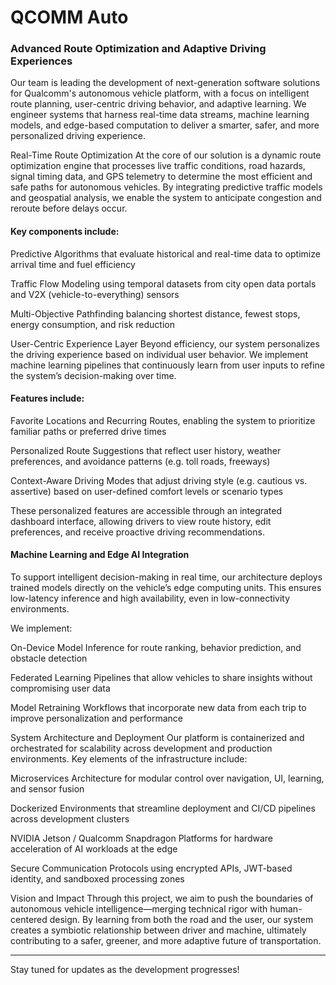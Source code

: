 # QCOMM Auto
### Advanced Route Optimization and Adaptive Driving Experiences

Our team is leading the development of next-generation software solutions for Qualcomm's autonomous vehicle platform, with a focus on intelligent route planning, user-centric driving behavior, and adaptive learning. We engineer systems that harness real-time data streams, machine learning models, and edge-based computation to deliver a smarter, safer, and more personalized driving experience.

Real-Time Route Optimization
At the core of our solution is a dynamic route optimization engine that processes live traffic conditions, road hazards, signal timing data, and GPS telemetry to determine the most efficient and safe paths for autonomous vehicles. By integrating predictive traffic models and geospatial analysis, we enable the system to anticipate congestion and reroute before delays occur.

#### Key components include:

Predictive Algorithms that evaluate historical and real-time data to optimize arrival time and fuel efficiency

Traffic Flow Modeling using temporal datasets from city open data portals and V2X (vehicle-to-everything) sensors

Multi-Objective Pathfinding balancing shortest distance, fewest stops, energy consumption, and risk reduction

User-Centric Experience Layer
Beyond efficiency, our system personalizes the driving experience based on individual user behavior. We implement machine learning pipelines that continuously learn from user inputs to refine the system’s decision-making over time.

#### Features include:

Favorite Locations and Recurring Routes, enabling the system to prioritize familiar paths or preferred drive times

Personalized Route Suggestions that reflect user history, weather preferences, and avoidance patterns (e.g. toll roads, freeways)

Context-Aware Driving Modes that adjust driving style (e.g. cautious vs. assertive) based on user-defined comfort levels or scenario types

These personalized features are accessible through an integrated dashboard interface, allowing drivers to view route history, edit preferences, and receive proactive driving recommendations.

#### Machine Learning and Edge AI Integration
To support intelligent decision-making in real time, our architecture deploys trained models directly on the vehicle’s edge computing units. This ensures low-latency inference and high availability, even in low-connectivity environments.

We implement:

On-Device Model Inference for route ranking, behavior prediction, and obstacle detection

Federated Learning Pipelines that allow vehicles to share insights without compromising user data

Model Retraining Workflows that incorporate new data from each trip to improve personalization and performance

System Architecture and Deployment
Our platform is containerized and orchestrated for scalability across development and production environments. Key elements of the infrastructure include:

Microservices Architecture for modular control over navigation, UI, learning, and sensor fusion

Dockerized Environments that streamline deployment and CI/CD pipelines across development clusters

NVIDIA Jetson / Qualcomm Snapdragon Platforms for hardware acceleration of AI workloads at the edge

Secure Communication Protocols using encrypted APIs, JWT-based identity, and sandboxed processing zones

Vision and Impact
Through this project, we aim to push the boundaries of autonomous vehicle intelligence—merging technical rigor with human-centered design. By learning from both the road and the user, our system creates a symbiotic relationship between driver and machine, ultimately contributing to a safer, greener, and more adaptive future of transportation.



---

Stay tuned for updates as the development progresses!


